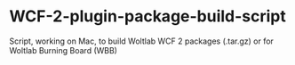 WCF-2-plugin-package-build-script
=================================

Script, working on Mac, to build Woltlab WCF 2 packages (.tar.gz) or for Woltlab Burning Board (WBB)
